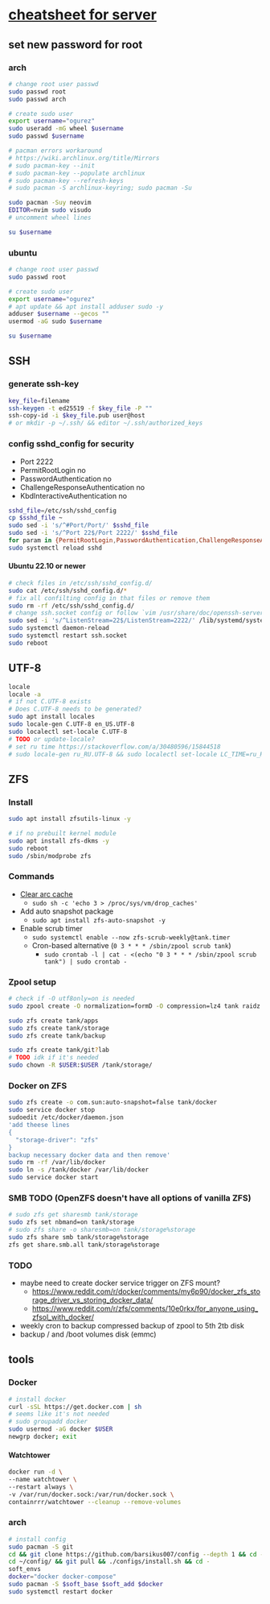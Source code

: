 # [cheatsheet for server](./)

## set new password for root

### arch

```bash
# change root user passwd
sudo passwd root
sudo passwd arch

# create sudo user
export username="ogurez"
sudo useradd -mG wheel $username
sudo passwd $username

# pacman errors workaround
# https://wiki.archlinux.org/title/Mirrors
# sudo pacman-key --init
# sudo pacman-key --populate archlinux
# sudo pacman-key --refresh-keys
# sudo pacman -S archlinux-keyring; sudo pacman -Su

sudo pacman -Suy neovim
EDITOR=nvim sudo visudo
# uncomment wheel lines

su $username
```

### ubuntu

```bash
# change root user passwd
sudo passwd root

# create sudo user
export username="ogurez"
# apt update && apt install adduser sudo -y
adduser $username --gecos ""
usermod -aG sudo $username

su $username
```

## SSH

### generate ssh-key

```bash
key_file=filename
ssh-keygen -t ed25519 -f $key_file -P ""
ssh-copy-id -i $key_file.pub user@host
# or mkdir -p ~/.ssh/ && editor ~/.ssh/authorized_keys
```

### config sshd_config for security

- Port 2222
- PermitRootLogin no
- PasswordAuthentication no
- ChallengeResponseAuthentication no
- KbdInteractiveAuthentication no

``` bash
sshd_file=/etc/ssh/sshd_config
cp $sshd_file ~
sudo sed -i 's/^#Port/Port/' $sshd_file
sudo sed -i 's/^Port 22$/Port 2222/' $sshd_file
for param in {PermitRootLogin,PasswordAuthentication,ChallengeResponseAuthentication,KbdInteractiveAuthentication}; do sudo sed -i "s/^#$param/$param/" $sshd_file && sudo sed -i "s/^$param yes$/$param no/" $sshd_file; done
sudo systemctl reload sshd
```

#### Ubuntu 22.10 or newer

```bash
# check files in /etc/ssh/sshd_config.d/
sudo cat /etc/ssh/sshd_config.d/*
# fix all confilting config in that files or remove them
sudo rm -rf /etc/ssh/sshd_config.d/
# change ssh.socket config or follow `vim /usr/share/doc/openssh-server/README.Debian.gz`
sudo sed -i 's/^ListenStream=22$/ListenStream=2222/' /lib/systemd/system/ssh.socket
sudo systemctl daemon-reload
sudo systemctl restart ssh.socket
sudo reboot
```

## UTF-8

```bash
locale
locale -a
# if not C.UTF-8 exists
# Does C.UTF-8 needs to be generated?
sudo apt install locales
sudo locale-gen C.UTF-8 en_US.UTF-8
sudo localectl set-locale C.UTF-8
# TODO or update-locale?
# set ru time https://stackoverflow.com/a/30480596/15844518
# sudo locale-gen ru_RU.UTF-8 && sudo localectl set-locale LC_TIME=ru_RU.UTF-8
```

## ZFS

### Install

```bash
sudo apt install zfsutils-linux -y

# if no prebuilt kernel module
sudo apt install zfs-dkms -y
sudo reboot
sudo /sbin/modprobe zfs
```

### Commands

- [Clear arc cache](https://netpoint-dc.com/blog/zfs-caching-arc-l2arc-linux/)
  - `sudo sh -c 'echo 3 > /proc/sys/vm/drop_caches'`
- Add auto snapshot package
  - `sudo apt install zfs-auto-snapshot -y`
- Enable scrub timer
  - `sudo systemctl enable --now zfs-scrub-weekly@tank.timer`
  - Cron-based alternative (`0 3 * * * /sbin/zpool scrub tank`)
    - `sudo crontab -l | cat - <(echo "0 3 * * * /sbin/zpool scrub tank") | sudo crontab -`

### Zpool setup

```bash
# check if -O utf8only=on is needed
sudo zpool create -O normalization=formD -O compression=lz4 tank raidz sda sdb sdc sdd

sudo zfs create tank/apps
sudo zfs create tank/storage
sudo zfs create tank/backup

sudo zfs create tank/git?lab
# TODO idk if it's needed
sudo chown -R $USER:$USER /tank/storage/
```

### Docker on ZFS

```bash
sudo zfs create -o com.sun:auto-snapshot=false tank/docker
sudo service docker stop
sudoedit /etc/docker/daemon.json
'add theese lines
{
  "storage-driver": "zfs"
}
backup necessary docker data and then remove'
sudo rm -rf /var/lib/docker
sudo ln -s /tank/docker /var/lib/docker
sudo service docker start
```

### SMB TODO (OpenZFS doesn't have all options of vanilla ZFS)

```bash
# sudo zfs get sharesmb tank/storage
sudo zfs set nbmand=on tank/storage
# sudo zfs share -o sharesmb=on tank/storage%storage
sudo zfs share smb tank/storage%storage
zfs get share.smb.all tank/storage%storage
```

### TODO

- maybe need to create docker service trigger on ZFS mount?
  - <https://www.reddit.com/r/docker/comments/my6p90/docker_zfs_storage_driver_vs_storing_docker_data/>
  - <https://www.reddit.com/r/zfs/comments/10e0rkx/for_anyone_using_zfsol_with_docker/>
- weekly cron to backup compressed backup of zpool to 5th 2tb disk
- backup / and /boot volumes disk (emmc)

## tools

### Docker

```bash
# install docker
curl -sSL https://get.docker.com | sh
# seems like it's not needed
# sudo groupadd docker
sudo usermod -aG docker $USER
newgrp docker; exit
```

#### Watchtower

```bash
docker run -d \
--name watchtower \
--restart always \
-v /var/run/docker.sock:/var/run/docker.sock \
containrrr/watchtower --cleanup --remove-volumes
```

### arch

```bash
# install config
sudo pacman -S git
cd && git clone https://github.com/barsikus007/config --depth 1 && cd -
cd ~/config/ && git pull && ./configs/install.sh && cd -
soft_envs
docker="docker docker-compose"
sudo pacman -S $soft_base $soft_add $docker
sudo systemctl restart docker
```
